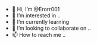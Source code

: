 - 👋 Hi, I’m @Erorr001
- 👀 I’m interested in ..
- 🌱 I’m currently learning 
- 💞️ I’m looking to collaborate on ..
- 📫 How to reach me ..
